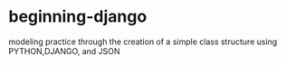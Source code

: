 # beginning-django
modeling practice through the creation of a simple class structure using PYTHON,DJANGO, and JSON 
